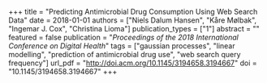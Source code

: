 +++
title = "Predicting Antimicrobial Drug Consumption Using Web Search Data"
date = 2018-01-01
authors = ["Niels Dalum Hansen", "Kåre Mølbak", "Ingemar J. Cox", "Christina Lioma"]
publication_types = ["1"]
abstract = ""
featured = false
publication = "*Proceedings of the 2018 International Conference on Digital Health*"
tags = ["gaussian processes", "linear modelling", "prediction of antimicrobial drug use", "web search query frequency"]
url_pdf = "http://doi.acm.org/10.1145/3194658.3194667"
doi = "10.1145/3194658.3194667"
+++

